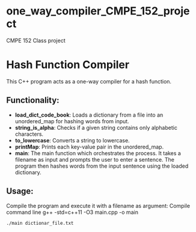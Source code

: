 # one_way_compiler_CMPE_152_project
CMPE 152 Class project

# Hash Function Compiler

This C++ program acts as a one-way compiler for a hash function.

## Functionality:

- **load_dict_code_book**: Loads a dictionary from a file into an unordered_map for hashing words from input.
- **string_is_alpha**: Checks if a given string contains only alphabetic characters.
- **to_lowercase**: Converts a string to lowercase.
- **printMap**: Prints each key-value pair in the unordered_map.
- **main**: The main function which orchestrates the process. It takes a filename as input and prompts the user to enter a sentence. The program then hashes words from the input sentence using the loaded dictionary.

## Usage:

Compile the program and execute it with a filename as argument:
Compile command line
g++ -std=c++11 -O3 main.cpp -o main          

```bash
./main dictionar_file.txt


